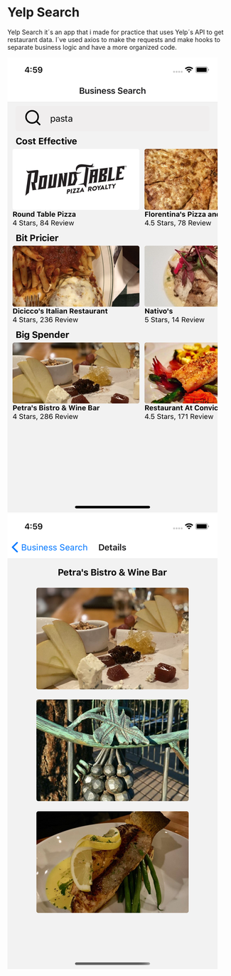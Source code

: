 # Yelp Search
Yelp Search it´s an app that i made for practice that uses Yelp´s API to get restaurant data. I´ve used axios to make the requests and make hooks to separate business logic and have a more organized code. 

![Alt text](./src/screenshots/Search.png?raw=true "Search Screen")
![Alt text](./src/screenshots/Details.png?raw=true "Details Screen")
